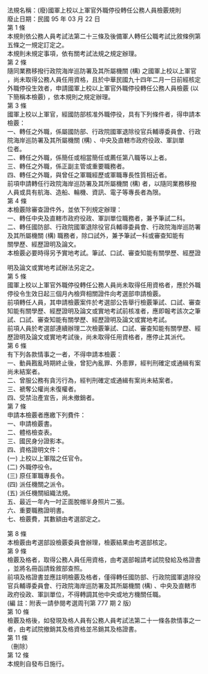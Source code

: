 法規名稱：(廢)國軍上校以上軍官外職停役轉任公務人員檢覈規則  
廢止日期：民國 95 年 03 月 22 日  
第 1 條  
本規則依公務人員考試法第二十三條及後備軍人轉任公職考試比敘條例第  
五條之一規定訂定之。  
本規則未規定事項，依有關考試法規之規定辦理。  
第 2 條  
隨同業務移撥行政院海岸巡防署及其所屬機關 (構) 之國軍上校以上軍官  
，尚未取得公務人員任用資格，且於中華民國九十四年二月一日前經核定  
外職停役生效者，申請國軍上校以上軍官外職停役轉任公務人員檢覈 (以  
下簡稱本檢覈) ，依本規則之規定辦理。  
第 3 條  
國軍上校以上軍官，經國防部核准外職停役，具有下列條件者，得申請本  
檢覈：  
一、轉任之外職，係屬國防部、行政院國軍退除役官兵輔導委員會、行政  
院海岸巡防署及其所屬機關 (構) 、中央及直轄市政府役政、軍訓單  
位者。  
二、轉任之外職，係簡任或相當簡任或薦任第八職等以上者。  
三、轉任之外職，係正副主管或重要職務者。  
四、轉任之外職，與曾任之軍職經歷或軍職專長性質相近者。  
前項申請轉任行政院海岸巡防署及其所屬機關 (構) 者，以隨同業務移撥  
人員或具有航海、造船、輪機、資訊、電子等專長者為限。  
第 4 條  
本檢覈除審查證件外，並依下列規定辦理：  
一、轉任中央及直轄市政府役政、軍訓單位職務者，兼予筆試二科。  
二、轉任國防部、行政院國軍退除役官兵輔導委員會、行政院海岸巡防署  
及其所屬機關 (構) 職務者，除口試外，兼予筆試一科或審查知能有  
關學歷、經歷證明及論文。  
本檢覈必要時得另予實地考試。筆試、口試、審查知能有關學歷、經歷證  


明及論文或實地考試辦法另定之。  
第 5 條  
國軍上校以上軍官外職停役轉任公務人員尚未取得任用資格者，應於外職  
停役令生效日起三個月內檢齊相關證件向考選部申請檢覈。  
前項轉任人員，其申請檢覈案件於考選部公告舉行檢覈筆試、口試、審查  
知能有關學歷、經歷證明及論文或實地考試前核准者，應即報考該次之筆  
試、口試、審查知能有關學歷、經歷證明及論文或實地考試。  
前項人員於考選部連續辦理二次檢覈筆試、口試、審查知能有關學歷、經  
歷證明及論文或實地考試後，尚未取得任用資格者，應停止其派代。  
第 6 條  
有下列各款情事之一者，不得申請本檢覈：  
一、動員戡亂時期終止後，曾犯內亂罪、外患罪，經判刑確定或通緝有案  
尚未結案者。  
二、曾服公務有貪污行為，經判刑確定或通緝有案尚未結案者。  
三、褫奪公權尚未復權者。  
四、受禁治產宣告，尚未撤銷者。  
第 7 條  
申請本檢覈者應繳下列費件：  
一、申請檢覈書。  
二、體格檢查表。  
三、國民身分證影本。  
四、資格證明文件：  
(一) 上校以上軍階之任官令。  
(二) 外職停役令。  
(三) 原任軍職專長令。  
(四) 派任機關之派令。  
(五) 派任機關組織法規。  
五、最近一年內一吋正面脫帽半身照片二張。  
六、重要職務證明書。  
七、檢覈費，其數額由考選部定之。  


第 8 條  
本檢覈由考選部設檢覈委員會辦理，檢覈結果由考選部核定。  
第 9 條  
檢覈及格者，取得公務人員任用資格，由考選部報請考試院發給及格證書  
，並將名冊函請銓敘部查照。  
前項及格證書並應註明檢覈及格者，僅得轉任國防部、行政院國軍退除役  
官兵輔導委員會、行政院海岸巡防署及其所屬機關 (構) 、中央及直轄市  
政府役政、軍訓單位，不得轉調其他中央或地方機關任職。  
(編 註：附表一請參閱考選周刊第 777 期 2 版)  
第 10 條  
檢覈及格後，如發現及格人員有公務人員考試法第二十一條各款情事之一  
者，由考試院撤銷其及格資格並吊銷其及格證書。  
第 11 條  
（刪除）  
第 12 條  
本規則自發布日施行。  


